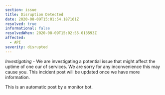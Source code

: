 ```yaml
---
section: issue
title: Disruption Detected
date: 2020-08-09T15:01:54.187161Z
resolved: true
informational: false
resolvedWhen: 2020-08-09T15:02:55.013593Z
affected:
  - API
severity: disrupted
---
```

*Investigating* - We are investigating a potential issue that might affect the uptime of one our of services. We are sorry for any inconvenience this may cause you. This incident post will be updated once we have more information.

This is an automatic post by a monitor bot.
        